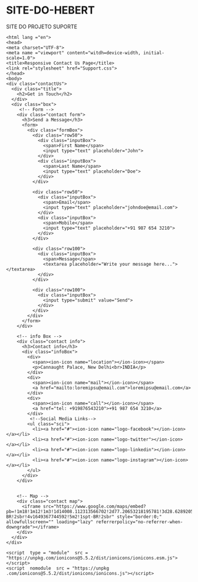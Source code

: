 # SITE-DO-HEBERT
SITE DO PROJETO SUPORTE
<!DOCTYPE html>
    <html lang ="en">
    <head>
    <meta charset="UTF-8">  
    <meta name ="viewport" content="witdh=device-width, initial-scale=1.0">
    <title>Responsive Contact Us Page</title>
    <link rel="stylesheet" href="Support.css">
    </head>
    <body>
    <div class="contactUs">
      <div class="title">
        <h2>Get in Touch</h2>
      </div>
      <div class="box">
         <!-- Form -->
        <div class="contact form">
          <h3>Send a Message</h3>
          <form>
            <div class="formBox">
              <div class="row50">
                <div class="inputBox">
                  <span>First Name</span>
                  <input type="text" placeholder="John">
                </div>
                <div class="inputBox">
                  <span>Last Name</span>
                  <input type="text" placeholder="Doe">
                </div>
              </div>

              <div class="row50">
                <div class="inputBox">
                  <span>Email</span>
                  <input type="text" placeholder="johndoe@email.com">
                </div>
                <div class="inputBox">
                  <span>Mobile</span>
                  <input type="text" placeholder="+91 987 654 3210">
                </div>
              </div>

              <div class="row100">
                <div class="inputBox">
                  <span>Message</span>
                  <textarea placeholder="Write your message here..."></textarea>
                </div>
              </div>

              <div class="row100">
                <div class="inputBox">
                  <input type="submit" value="Send">
                </div>
              </div>
            </div>
          </form>
        </div>

        <!-- info Box -->
        <div class="contact info">
          <h3>Contact info</h3>
          <div class="infoBox">
            <div>
              <span><ion-icon name="location"></ion-icon></span>
              <p>Cannaught Palace, New Delhi<br>INDIA</p>
            </div>
            <div>
              <span><ion-icon name="mail"></ion-icon></span>
              <a href="mailto:loremipsu@email.com">loremipsu@email.com</a>
            </div>
            <div>
              <span><ion-icon name="call"></ion-icon></span>
              <a href="tel: +919876543210">+91 987 654 3210</a>
            </div>
             <!--Social Media Links-->
            <ul class="sci">
              <li><a href="#"><ion-icon name="logo-facebook"></ion-icon></a></li>
              <li><a href="#"><ion-icon name="logo-twitter"></ion-icon></a></li>
              <li><a href="#"><ion-icon name="logo-linkedin"></ion-icon></a></li>
              <li><a href="#"><ion-icon name="logo-instagram"></ion-icon></a></li>
            </ul>
          </div>
        </div>


        <!-- Map -->
        <div class="contact map">
          <iframe src="https://www.google.com/maps/embed?pb=!1m18!1m12!1m3!1d14008.112313566702!2d77.20653218195781!3d28.628920553070824!2m3!1f0!2f0!3f0!3m2!1i1024!2i768!4f13.1!3m3!1m2!1s0x390cfd37b741d057%3A0xcdee88e47393c3f1!2sConnaught%20Place%2C%20Nova%20Delhi%2C%20Deli%20110001%2C%20%C3%8Dndia!5e0!3m2!1spt-BR!2sbr!4v1649367744592!5m2!1spt-BR!2sbr" style="border:0;" allowfullscreen="" loading="lazy" referrerpolicy="no-referrer-when-downgrade"></iframe>
        </div>
      </div>
    </div>

    <script  type = "module"  src = "https://unpkg.com/ionicons@5.5.2/dist/ionicons/ionicons.esm.js"></script> 
    <script  nomodule  src = "https://unpkg .com/ionicons@5.5.2/dist/ionicons/ionicons.js"></script>
  </body>
  </html>
